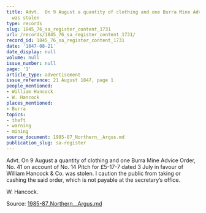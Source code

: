 ```yaml
---
title: Advt.  On 9 August a quantity of clothing and one Burra Mine Advice Order ...
  was stolen
type: records
slug: 1845_76_sa_register_content_1731
url: /records/1845_76_sa_register_content_1731/
record_id: 1845_76_sa_register_content_1731
date: '1847-08-21'
date_display: null
volume: null
issue_number: null
page: '1'
article_type: advertisement
issue_reference: 21 August 1847, page 1
people_mentioned:
- William Hancock
- W. Hancock
places_mentioned:
- Burra
topics:
- theft
- warning
- mining
source_document: 1985-87_Northern__Argus.md
publication_slug: sa-register
---
```


Advt.  On 9 August a quantity of clothing and one Burra Mine Advice Order, No. 41 on account of No. 14 Pitch for £5-17-7 dated 3 July in favour of William Hancock & Co. was stolen.  I caution the public from taking or cashing the said order, which is not payable at the secretary’s office.

W. Hancock.

Source: [1985-87_Northern__Argus.md](/downloads/markdown/1985-87_Northern__Argus.md)
